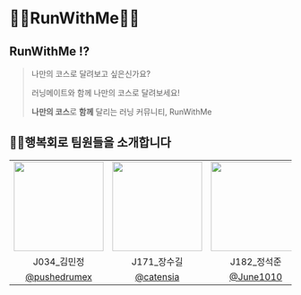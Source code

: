 # 🏃‍♂️RunWithMe🏃‍♂️

## RunWithMe ⁉️
> 나만의 코스로 달려보고 싶은신가요?
> 
> 
> 러닝메이트와 함께 나만의 코스로 달려보세요!
> 
> **나만의 코스**로 **함께** 달리는 러닝 커뮤니티, RunWithMe
>

## 🙋‍♂️행복회로 팀원들을 소개합니다

<table>
<tr>
<td align="center"><img src="https://github.com/pushedrumex.png" width="160"></td>
<td align="center"><img src="https://github.com/catensia.png" width="160"></td>
<td align="center"><img src="https://github.com/June1010.png" width="160"></td>
<td align="center"><img src="https://github.com/gchoi96.png" width="160"></td>
</tr>
<tr>
<td align="center">J034_김민정</td>
<td align="center">J171_장수길</td>
<td align="center">J182_정석준</td>
<td align="center">J199_최건</td>
</tr>
<tr>

<td align="center"><a href="https://github.com/pushedrumex">@pushedrumex</a></td>
<td align="center"><a href="https://github.com/catensia">@catensia</a></td>
<td align="center"><a href="https://github.com/June1010">@June1010</a></td>
<td align="center"><a href="https://github.com/gchoi96">@gchoi96</a></td>

</tr>
</table>
